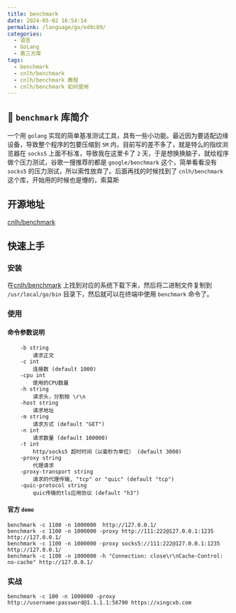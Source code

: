 ```yaml
---
title: benchmark
date: 2024-05-02 16:54:14
permalink: /language/go/ed8c89/
categories:
  - 语言
  - GoLang
  - 第三方库
tags:
  - benchmark
  - cnlh/benchmark
  - cnlh/benchmark 教程
  - cnlh/benchmark 如何使用
---
```


## 🪽 `benchmark` 库简介

一个用 `golang` 实现的简单基准测试工具，具有一些小功能。最近因为要适配边缘设备，导致整个程序的包要压缩到 `5M` 内，目前写的差不多了，就是特么的指纹浏览器在 `socks5` 上面不标准，导致我在这里卡了 `2` 天，于是想换换脑子，就给程序做个压力测试，谷歌一搜推荐的都是 `google/benchmark` 这个，简单看看没有 `socks5` 的压力测试，所以索性放弃了。后面再找的时候找到了 `cnlh/benchmark` 这个库，开始用的时候也是懵的，索莫斯

<!-- more -->

<InArticleAdsense
    data-ad-client="ca-pub-1725717718088510"
    data-ad-slot="7426219401">
</InArticleAdsense>

## 开源地址

[cnlh/benchmark](https://github.com/cnlh/benchmark)

## 快速上手

### 安装

在[cnlh/benchmark](https://github.com/cnlh/benchmark/releases) 上找到对应的系统下载下来，然后将二进制文件复制到 `/usr/local/go/bin` 目录下，然后就可以在终端中使用 `benchmark` 命令了。

### 使用

#### 命令参数说明

```shell script
    -b string
      	请求正文
    -c int
      	连接数 (default 1000)
    -cpu int
      	使用的CPU数量
    -h string
      	请求头，分割按 \r\n
    -host string
      	请求地址
    -m string
      	请求方式 (default "GET")
    -n int
      	请求数量 (default 100000)
    -t int
      	http/socks5 超时时间（以毫秒为单位） (default 3000)
    -proxy string
    	代理请求
    -proxy-transport string
        请求的代理传输, "tcp" or "quic" (default "tcp")
    -quic-protocol string
        quic传输的tls应用协议 (default "h3")
```

#### 官方 `demo`

```shell script
benchmark -c 1100 -n 1000000  http://127.0.0.1/
benchmark -c 1100 -n 1000000 -proxy http://111:222@127.0.0.1:1235 http://127.0.0.1/
benchmark -c 1100 -n 1000000 -proxy socks5://111:222@127.0.0.1:1235 http://127.0.0.1/
benchmark -c 1100 -n 1000000 -h "Connection: close\r\nCache-Control: no-cache" http://127.0.0.1/
```

### 实战

```shell
benchmark -c 100 -n 1000000 -proxy http://username:password@1.1.1.1:56790 https://xingcxb.com
```
